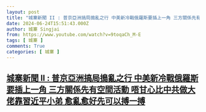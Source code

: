 ```yaml
---
layout: post
title: "城寨新聞 II : 普京亞洲搞局搗亂之行 中美新冷戰俄羅斯要插上一角 三方關係先有空間活動 唔甘心比中共做大佬靠習近平小弟 愈亂愈好先可以搏一搏"
date: 2024-06-24T15:51:43.000Z
author: 城寨 Singjai
from: https://www.youtube.com/watch?v=9toqaCh_M-E
tags: [ 城寨 ]
comments: True
categories: [ 城寨 ]
---
```

<!--1719244303000-->
[城寨新聞 II : 普京亞洲搞局搗亂之行 中美新冷戰俄羅斯要插上一角 三方關係先有空間活動 唔甘心比中共做大佬靠習近平小弟 愈亂愈好先可以搏一搏](https://www.youtube.com/watch?v=9toqaCh_M-E)
------

<div>

</div>
